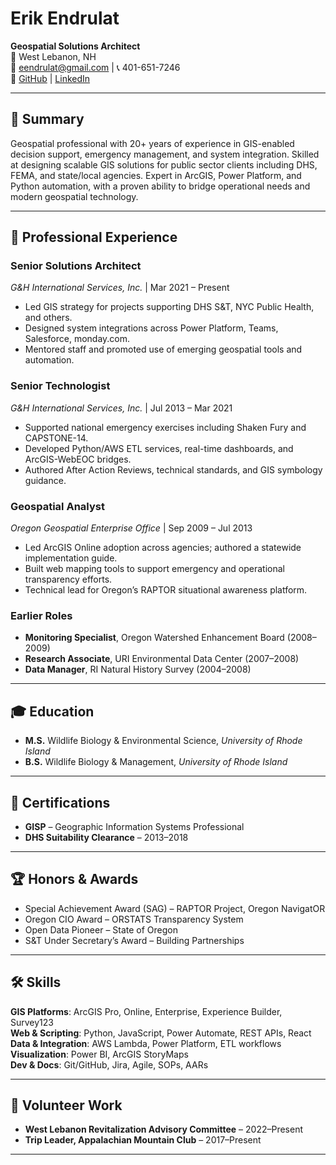 # Erik Endrulat

**Geospatial Solutions Architect**  
📍 West Lebanon, NH  
📧 eendrulat@gmail.com | 📞 401-651-7246  
🧭 [GitHub](https://github.com/eendrulat) | [LinkedIn](https://www.linkedin.com/in/eendrulat/)

---

## 🧭 Summary

Geospatial professional with 20+ years of experience in GIS-enabled decision support, emergency management, and system integration. Skilled at designing scalable GIS solutions for public sector clients including DHS, FEMA, and state/local agencies. Expert in ArcGIS, Power Platform, and Python automation, with a proven ability to bridge operational needs and modern geospatial technology.

---

## 🏢 Professional Experience

### **Senior Solutions Architect**  
*G&H International Services, Inc.* | Mar 2021 – Present
- Led GIS strategy for projects supporting DHS S&T, NYC Public Health, and others.
- Designed system integrations across Power Platform, Teams, Salesforce, monday.com.
- Mentored staff and promoted use of emerging geospatial tools and automation.

### **Senior Technologist**  
*G&H International Services, Inc.* | Jul 2013 – Mar 2021
- Supported national emergency exercises including Shaken Fury and CAPSTONE-14.
- Developed Python/AWS ETL services, real-time dashboards, and ArcGIS-WebEOC bridges.
- Authored After Action Reviews, technical standards, and GIS symbology guidance.

### **Geospatial Analyst**  
*Oregon Geospatial Enterprise Office* | Sep 2009 – Jul 2013
- Led ArcGIS Online adoption across agencies; authored a statewide implementation guide.
- Built web mapping tools to support emergency and operational transparency efforts.
- Technical lead for Oregon’s RAPTOR situational awareness platform.

### **Earlier Roles**
- **Monitoring Specialist**, Oregon Watershed Enhancement Board (2008–2009)  
- **Research Associate**, URI Environmental Data Center (2007–2008)  
- **Data Manager**, RI Natural History Survey (2004–2008)

---

## 🎓 Education

- **M.S.** Wildlife Biology & Environmental Science, *University of Rhode Island*
- **B.S.** Wildlife Biology & Management, *University of Rhode Island*

---

## 📜 Certifications

- **GISP** – Geographic Information Systems Professional  
- **DHS Suitability Clearance** – 2013–2018

---

## 🏆 Honors & Awards

- Special Achievement Award (SAG) – RAPTOR Project, Oregon NavigatOR  
- Oregon CIO Award – ORSTATS Transparency System  
- Open Data Pioneer – State of Oregon  
- S&T Under Secretary’s Award – Building Partnerships

---

## 🛠️ Skills

**GIS Platforms**: ArcGIS Pro, Online, Enterprise, Experience Builder, Survey123  
**Web & Scripting**: Python, JavaScript, Power Automate, REST APIs, React  
**Data & Integration**: AWS Lambda, Power Platform, ETL workflows  
**Visualization**: Power BI, ArcGIS StoryMaps  
**Dev & Docs**: Git/GitHub, Jira, Agile, SOPs, AARs

---

## 🤝 Volunteer Work

- **West Lebanon Revitalization Advisory Committee** – 2022–Present  
- **Trip Leader, Appalachian Mountain Club** – 2017–Present

---
